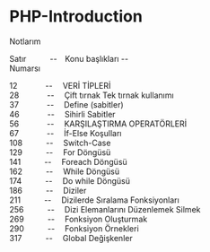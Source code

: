 # PHP-Introduction
 Notlarım
 
Satır&emsp;&emsp;&emsp;--&emsp;Konu başlıkları -- <br>
Numarsı

12&nbsp;&nbsp;&emsp;&emsp;&emsp;--&emsp; VERİ TİPLERİ <br>
28&nbsp;&nbsp;&emsp;&emsp;&emsp;--&emsp; Çift tırnak Tek tırnak kullanımı<br>
37&nbsp;&nbsp;&emsp;&emsp;&emsp;--&emsp; Define (sabitler)<br>
46&nbsp;&nbsp;&emsp;&emsp;&emsp;--&emsp; Sihirli Sabitler<br>
56&nbsp;&nbsp;&emsp;&emsp;&emsp;--&emsp; KARŞILAŞTIRMA OPERATÖRLERİ<br>
67&nbsp;&nbsp;&emsp;&emsp;&emsp;--&emsp; İf-Else Koşulları<br>
108&emsp;&emsp;&emsp;--&emsp; Switch-Case<br>
129&emsp;&emsp;&emsp;--&emsp; For Döngüsü<br>
141&emsp;&emsp;&emsp;--&emsp; Foreach Döngüsü<br>
162&emsp;&emsp;&emsp;--&emsp; While Döngüsü<br>
174&emsp;&emsp;&emsp;--&emsp; Do while Döngüsü<br>
186&emsp;&emsp;&emsp;--&emsp; Diziler<br>
211&emsp;&emsp;&emsp;--&emsp; Dizilerde Sıralama Fonksiyonları<br>
256&emsp;&emsp;&emsp;--&emsp; Dizi Elemanlarını Düzenlemek Silmek<br>
269&emsp;&emsp;&emsp;--&emsp; Fonksiyon Oluşturmak<br>
290&emsp;&emsp;&emsp;--&emsp; Fonksiyon Örnekleri<br>
317&emsp;&emsp;&emsp;--&emsp; Global Değişkenler<br>
